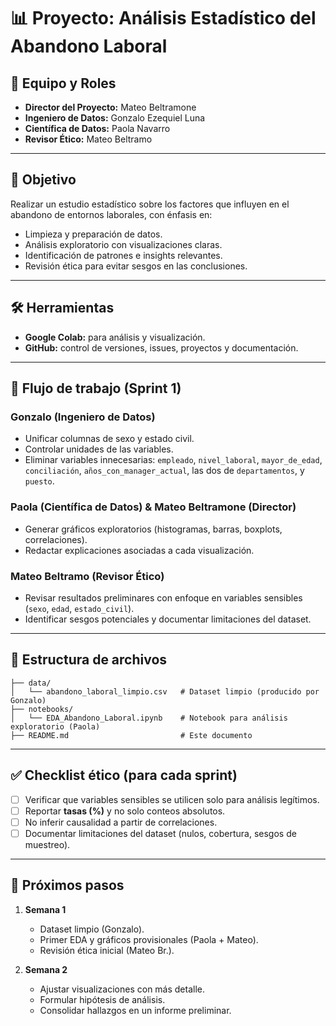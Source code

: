 
# 📊 Proyecto: Análisis Estadístico del Abandono Laboral

## 👥 Equipo y Roles
- **Director del Proyecto:** Mateo Beltramone  
- **Ingeniero de Datos:** Gonzalo Ezequiel Luna  
- **Científica de Datos:** Paola Navarro  
- **Revisor Ético:** Mateo Beltramo  

---

## 🎯 Objetivo
Realizar un estudio estadístico sobre los factores que influyen en el abandono de entornos laborales, con énfasis en:  
- Limpieza y preparación de datos.  
- Análisis exploratorio con visualizaciones claras.  
- Identificación de patrones e insights relevantes.  
- Revisión ética para evitar sesgos en las conclusiones.  

---

## 🛠️ Herramientas
- **Google Colab:** para análisis y visualización.  
- **GitHub:** control de versiones, issues, proyectos y documentación.  

---

## 🔄 Flujo de trabajo (Sprint 1)
### Gonzalo (Ingeniero de Datos)
- Unificar columnas de sexo y estado civil.  
- Controlar unidades de las variables.  
- Eliminar variables innecesarias: `empleado`, `nivel_laboral`, `mayor_de_edad`, `conciliación`, `años_con_manager_actual`, las dos de `departamentos`, y `puesto`.  

### Paola (Científica de Datos) & Mateo Beltramone (Director)
- Generar gráficos exploratorios (histogramas, barras, boxplots, correlaciones).  
- Redactar explicaciones asociadas a cada visualización.  

### Mateo Beltramo (Revisor Ético)
- Revisar resultados preliminares con enfoque en variables sensibles (`sexo`, `edad`, `estado_civil`).  
- Identificar sesgos potenciales y documentar limitaciones del dataset.  

---

## 📁 Estructura de archivos
```
├── data/
│   └── abandono_laboral_limpio.csv   # Dataset limpio (producido por Gonzalo)
├── notebooks/
│   └── EDA_Abandono_Laboral.ipynb    # Notebook para análisis exploratorio (Paola)
├── README.md                         # Este documento
```

---

## ✅ Checklist ético (para cada sprint)
- [ ] Verificar que variables sensibles se utilicen solo para análisis legítimos.  
- [ ] Reportar **tasas (%)** y no solo conteos absolutos.  
- [ ] No inferir causalidad a partir de correlaciones.  
- [ ] Documentar limitaciones del dataset (nulos, cobertura, sesgos de muestreo).  

---

## 🚀 Próximos pasos
1. **Semana 1**  
   - Dataset limpio (Gonzalo).  
   - Primer EDA y gráficos provisionales (Paola + Mateo).  
   - Revisión ética inicial (Mateo Br.).  

2. **Semana 2**  
   - Ajustar visualizaciones con más detalle.  
   - Formular hipótesis de análisis.  
   - Consolidar hallazgos en un informe preliminar.  
